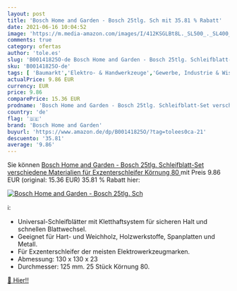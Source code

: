 ```yaml
---
layout: post
title: 'Bosch Home and Garden - Bosch 25tlg. Sch mit 35.81 % Rabatt'
date: 2021-06-16 10:04:52
image: 'https://m.media-amazon.com/images/I/412KSGLBt8L._SL500_._SL400_.jpg'
comments: true
category: ofertas
author: 'tole.es'
slug: 'B00141825O-de Bosch Home and Garden - Bosch 25tlg. Schleifblatt-Set...'
sku: 'B00141825O-de'
tags: [ 'Baumarkt','Elektro- & Handwerkzeuge','Gewerbe, Industrie & Wissenschaft','Industrielle Schleifmittel & Veredlungsprodukte','Scheiben','Schleif-, Schrupp- & Trennmaterial','Schleifblätter','Schleifgeräte-Zubehör','Schleifscheiben - Sets','Zubehör für Elektrowerkzeuge','bosch home and garden', ]
actualPrice: 9.86 EUR
currency: EUR
price: 9.86
comparePrice: 15.36 EUR
prodname: 'Bosch Home and Garden - Bosch 25tlg. Schleifblatt-Set verschiedene Materialien für Exzenterschleifer  Körnung 80 '
country: 'de'
flag: '🇩🇪'
brand: 'Bosch Home and Garden'
buyurl: 'https://www.amazon.de/dp/B00141825O/?tag=tolees0ca-21'
descuento: '35.81'
average: '9.86'
---
```


Sie können [Bosch Home and Garden - Bosch 25tlg. Schleifblatt-Set verschiedene Materialien für Exzenterschleifer  Körnung 80 ](https://www.amazon.de/dp/B00141825O/?tag=tolees0ca-21) mit Preis 9.86 EUR (original: 15.36 EUR) 35.81 % Rabatt hier:

[![Bosch Home and Garden - Bosch 25tlg. Sch](https://m.media-amazon.com/images/I/412KSGLBt8L._SL500_._SL400_.jpg)](https://www.amazon.de/dp/B00141825O/?tag=tolees0ca-21)

ℹ️:

- Universal-Schleifblätter mit Kletthaftsystem für sicheren Halt und schnellen Blattwechsel.
- Geeignet für Hart- und Weichholz, Holzwerkstoffe, Spanplatten und Metall.
- Für Exzenterschleifer der meisten Elektrowerkzeugmarken.
- Abmessung: 130 x 130 x 23
- Durchmesser: 125 mm. 25 Stück Körnung 80.

[🛒 Hier!!](https://www.amazon.de/dp/B00141825O/?tag=tolees0ca-21)
